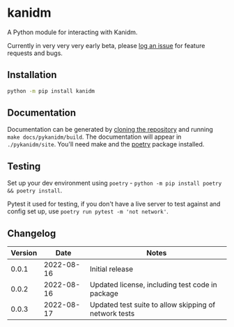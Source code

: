# kanidm

A Python module for interacting with Kanidm.

Currently in very very very early beta, please
[log an issue](https://github.com/kanidm/kanidm/issues/new/choose) for feature requests and bugs.

## Installation

```bash
python -m pip install kanidm
```

## Documentation

Documentation can be generated by [cloning the repository](https://github.com/kanidm/kanidm) and
running `make docs/pykanidm/build`. The documentation will appear in `./pykanidm/site`. You'll need
make and the [poetry](https://pypi.org/project/poetry/) package installed.

## Testing

Set up your dev environment using `poetry` - `python -m pip install poetry && poetry install`.

Pytest it used for testing, if you don't have a live server to test against and config set up, use
`poetry run pytest -m 'not network'`.

## Changelog

| Version | Date       | Notes                                                 |
| ------- | ---------- | ----------------------------------------------------- |
| 0.0.1   | 2022-08-16 | Initial release                                       |
| 0.0.2   | 2022-08-16 | Updated license, including test code in package       |
| 0.0.3   | 2022-08-17 | Updated test suite to allow skipping of network tests |
